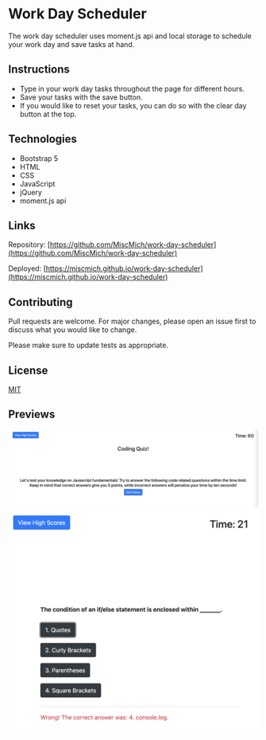 # Work Day Scheduler

The work day scheduler uses moment.js api and local storage to schedule your work day and save tasks at hand. 

## Instructions

- Type in your work day tasks throughout the page for different hours.
- Save your tasks with the save button.
- If you would like to reset your tasks, you can do so with the clear day button at the top.



## Technologies

- Bootstrap 5
- HTML 
- CSS
- JavaScript 
- jQuery
- moment.js api


## Links
Repository: [https://github.com/MiscMich/work-day-scheduler](https://github.com/MiscMich/work-day-scheduler)

Deployed: [https://miscmich.github.io/work-day-scheduler](https://miscmich.github.io/work-day-scheduler)


## Contributing
Pull requests are welcome. For major changes, please open an issue first to discuss what you would like to change.

Please make sure to update tests as appropriate.

## License
[MIT](https://choosealicense.com/licenses/mit/)

## Previews

![alt-text](https://github.com/MiscMich/quiz-app/blob/main/preview-images/Screen%20Shot%202022-04-28%20at%2012.48.32%20PM.png?raw=true)
![alt-text](https://github.com/MiscMich/quiz-app/blob/main/preview-images/Screen%20Shot%202022-04-28%20at%2012.48.54%20PM.png?raw=true)

